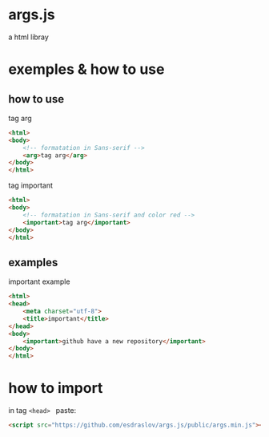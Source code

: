 # args.js
a html libray
# exemples & how to use
## how to use
tag arg
```html
<html>
<body>
    <!-- formatation in Sans-serif -->
    <arg>tag arg</arg>
</body>
</html>
```
tag important
```html
<html>
<body>
    <!-- formatation in Sans-serif and color red -->
    <important>tag arg</important>
</body>
</html>
```
## examples
important example
```html
<html>
<head>
    <meta charset="utf-8">
    <title>important</title>
</head>
<body>
    <important>github have a new repository</important>
</body>
</html>
```
# how to import
in tag ```<head> ``` paste:
```html
<script src="https://github.com/esdraslov/args.js/public/args.min.js"></script>